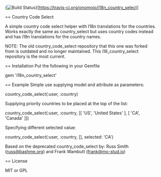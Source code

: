 {<img src="https://travis-ci.org/onomojo/i18n_country_select.svg?branch=master" alt="Build Status" />}[https://travis-ci.org/onomojo/i18n_country_select]


== Country Code Select

A simple country code select helper with I18n translations for the countries. Works exactly the same as country_select but uses country codes instead and has i18n translations for the country names.

NOTE: The old country_code_select repository that this one was forked from is outdated and no longer maintained. This i18_country_select repository is the most current.

== Installation
Put the following in your Gemfile

  gem 'i18n_country_select'

== Example
Simple use supplying model and attribute as parameters:

  country_code_select(:user, :country)

Supplying priority countries to be placed at the top of the list:

  country_code_select(:user, :country, [[ 'US', 'United States' ], [ 'CA', 'Canada' ]])

Specifying different selected value:

  country_code_select(:user, :country, [], selected: 'CA')


Based on the deprecated country_code_select by: Russ Smith (russ@bashme.org) and Frank Wambutt (frank@mo-stud.io)


== License

MIT or GPL
